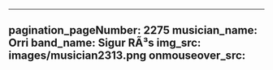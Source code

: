 ------
pagination_pageNumber: 2275
musician_name: Orri
band_name: Sigur RÃ³s
img_src: images/musician2313.png
onmouseover_src: 
------